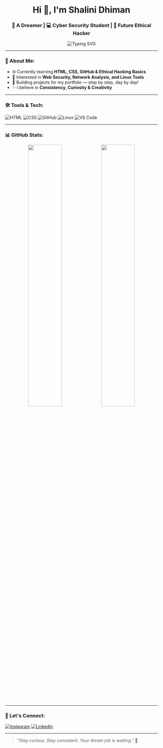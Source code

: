 <h1 align="center">Hi 👋, I'm Shalini Dhiman</h1>
<h3 align="center">🌼 A Dreamer | 💻 Cyber Security Student | 🚀 Future Ethical Hacker</h3>

<p align="center">
  <img src="https://readme-typing-svg.demolab.com?font=Fira+Code&size=20&pause=1000&center=true&vCenter=true&width=435&lines=✨+Learning+Cyber+Security+%26+Web+Dev;🌱+B.Tech+CS+Student+%7C+India;💫+Open+Source+Lover+%7C+Beginner+Hacker;🎯+Building+One+Project+at+a+Time" alt="Typing SVG" />
</p>

---

### 💫 About Me:
- 🌐 Currently learning **HTML, CSS, GitHub & Ethical Hacking Basics**
- 🔐 Interested in **Web Security, Network Analysis, and Linux Tools**
- 🎯 Building projects for my portfolio — step by step, day by day!
- ✨ I believe in **Consistency, Curiosity & Creativity**

---

### 🛠️ Tools & Tech:
![HTML](https://img.shields.io/badge/-HTML5-E34F26?logo=html5&logoColor=fff&style=flat)
![CSS](https://img.shields.io/badge/-CSS3-1572B6?logo=css3&logoColor=fff&style=flat)
![GitHub](https://img.shields.io/badge/-GitHub-181717?logo=github&logoColor=fff&style=flat)
![Linux](https://img.shields.io/badge/-Linux-FCC624?logo=linux&logoColor=000&style=flat)
![VS Code](https://img.shields.io/badge/-VS%20Code-007ACC?logo=visual-studio-code&logoColor=fff&style=flat)

---

### 📊 GitHub Stats:
<p align="center">
  <img src="https://github-readme-stats.vercel.app/api?username=shahi0121&show_icons=true&theme=tokyonight" width="47%"/>
  <img src="https://github-readme-streak-stats.herokuapp.com/?user=shahi0121&theme=tokyonight" width="47%"/>
</p>

---

### 🌸 Let's Connect:
[![Instagram](https://img.shields.io/badge/-Instagram-E4405F?logo=instagram&logoColor=fff)](https://instagram.com/yourusername)
[![LinkedIn](https://img.shields.io/badge/-LinkedIn-0077B5?logo=linkedin&logoColor=fff)](https://linkedin.com/in/yourprofile)

---

> *"Stay curious. Stay consistent. Your dream job is waiting."* 🌙  
